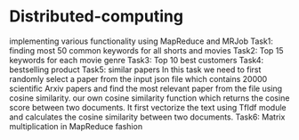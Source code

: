 # Distributed-computing
implementing various functionality using MapReduce and MRJob 
Task1: finding most 50 common keywords for all shorts and movies
Task2: Top 15 keywords for each movie genre
Task3: Top 10 best customers 
Task4: bestselling product
Task5: similar papers
In this task we need to first randomly select a paper from the input json file which contains 20000 scientific Arxiv papers and find the most relevant paper from the file using cosine similarity.
our own cosine similarity function which returns the cosine score between two documents. 
It first vectorize the text using TfIdf module and calculates the cosine similarity between two documents.
Task6: Matrix multiplication in MapReduce fashion
